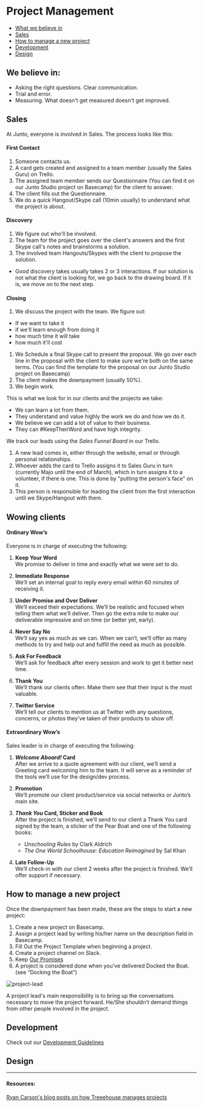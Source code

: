# Project Management

- [What we believe in](#we-believe-in)
- [Sales](#sales)
- [How to manage a new project](#how-to-manage-a-new-project)
- [Development](#development)
- [Design](#design)

## We believe in:

- Asking the right questions. Clear communication.
- Trial and error.
- Measuring. What doesn't get measured doesn't get improved.

## Sales
At Junto, everyone is involved in Sales. The process looks like this:

#### First Contact
1. Someone contacts us.
1. A card gets created and assigned to a team member (usually the Sales Guru)
on Trello.
1. The assigned team member sends our Questionnaire (You can find it on our
  Junto Studio project on Basecamp) for the client to answer.
1. The client fills out the Questionnaire.
1. We do a quick Hangout/Skype call (10min usually) to understand what the
project is about.

#### Discovery
1. We figure out who'll be involved.
1. The team for the project goes over the client's answers and the first Skype
call's notes and brainstorms a solution.
1. The involved team Hangouts/Skypes with the client to propose the solution.
  + Good discovery takes usually takes 2 or 3 interactions. If our solution is
  not what the client is looking for, we go back to the drawing board. If it is,
  we move on to the	next step.

#### Closing
1. We discuss the project with the team. We figure out:
  + If we want to take it
  + if we'll learn enough from doing it
  + how much time it will take
  + how much it'll cost
1. We Schedule a final Skype call to present the proposal. We go over each line
in the proposal with the client to make sure we're both on the same terms.
(You can find the template for the proposal on our Junto Studio project on Basecamp)
1. The client makes the downpayment (usually 50%).
1. We begin work.

This is what we look for in our clients and the projects we take:
- We can learn a lot from them.
- They understand and value highly the work we do and how we do it.
- We believe we can add a lot of value to their business.
- They can #KeepTheirWord and have high integrity.

We track our leads using the *Sales Funnel Board* in our Trello.

1. A new lead comes in, either through the website, email or through personal relationships.
1. Whoever adds the card to Trello assigns it to Sales Guru in turn (currently Majo until the end of March), which in turn assigns it to a volunteer, if there is one. This is done by "putting the person's face" on it.
1. This person is responsible for leading the client from the first interaction until we Skype/Hangout with them.

## Wowing clients

#### Ordinary Wow’s

Everyone is in charge of executing the following:

1. **Keep Your Word**    
   We promise to deliver in time and exactly what we were set to do.

1. **Immediate Response**    
   We’ll set an internal goal to reply every email within 60 minutes of receiving it. 

1. **Under Promise and Over Deliver**    
   We’ll exceed their expectations. We’ll be realistic and focused when telling them what we’ll deliver. Then go the extra mile to make our deliverable impressive and on time (or better yet, early). 

1. **Never Say No**    
   We’ll say yes as much as we can. When we can’t, we’ll offer as many methods to try and help out and fulfill the need as much as possible.

1. **Ask For Feedback**   
   We’ll ask for feedback after every session and work to get it better next time.

1. **Thank You**    
   We’ll thank our clients often. Make them see that their input is the most valuable. 

1. **Twitter Service**    
   We’ll tell our clients to mention us at Twitter with any questions, concerns, or photos they’ve taken of their products to show off. 


#### Extraordinary Wow’s

Sales leader is in charge of executing the following:

1. ***Welcome Aboard!* Card**    
   After we arrive to a quote agreement with our client, we’ll send a Greeting card welcoming him to the team. It will serve as a reminder of the tools we’ll use for the design/dev process. 

1. **Promotion**    
   We’ll promote our client product/service via social networks or Junto’s main site. 

1. ***Thank You* Card, Sticker and Book**    
   After the project is finished, we’ll send to our client a Thank You card signed by the team, a sticker of the Pear Boat and one of the following books:
    - *Unschooling Rules* by Clark Aldrich
    - *The One World Schoolhouse: Education Reimagined* by Sal Khan 

1. **Late Follow-Up**    
   We’ll check-in with our client 2 weeks after the project is finished. We’ll offer support if necessary.


## How to manage a new project

Once the downpayment has been made, these are the steps to start a new project:

1. Create a new project on Basecamp.
1. Assign a project lead by writing his/her name on the description field in Basecamp.
1. Fill Out the Project Template when beginning a project.
1. Create a project channel on Slack.
1. Keep [Our Promises]()
1. A project is considered done when you’ve delivered Docked the Boat. (see “Docking the Boat”)

![project-lead](/images/project-lead.png)

A project lead's main responsibility is to bring up the conversations necessary to move the project forward. He/She shouldn't demand things from other people involved in the project.

## Development

Check out our [Development Guidelines](https://github.com/thejunto/guides)

## Design

---

#### Resources:
[Ryan Carson's blog posts on how Treeehouse manages projects](http://ryancarson.com/post/61606695537/how-to-set-priorities-create-budgets-and-do)
